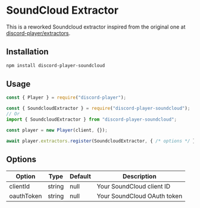 # SoundCloud Extractor

This is a reworked Soundcloud extractor inspired from the original one at [discord-player/extractors](SoundCloudExtractor).

## Installation

```bash
npm install discord-player-soundcloud
```

## Usage

```js
const { Player } = require("discord-player");

const { SoundcloudExtractor } = require("discord-player-soundcloud");
// Or
import { SoundcloudExtractor } from "discord-player-soundcloud";

const player = new Player(client, {});

await player.extractors.register(SoundcloudExtractor, { /* options */ });
```

## Options

| Option | Type | Default | Description |
| --- | --- | --- | --- |
| clientId | string | null | Your SoundCloud client ID |
| oauthToken | string | null | Your SoundCloud OAuth token |